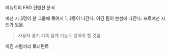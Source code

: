 메뉴트리
ERD
컨벤션 문서


예선 시 3명이 한 그룹에 묶여서 1, 2등이 나간다.
이긴 팀이 본선에 나간다.
프로에선 시드가 있음.
> 사용자 경기 기록 집계 기능도 있어야 할 것임.

이긴 사람끼리 토너먼트
